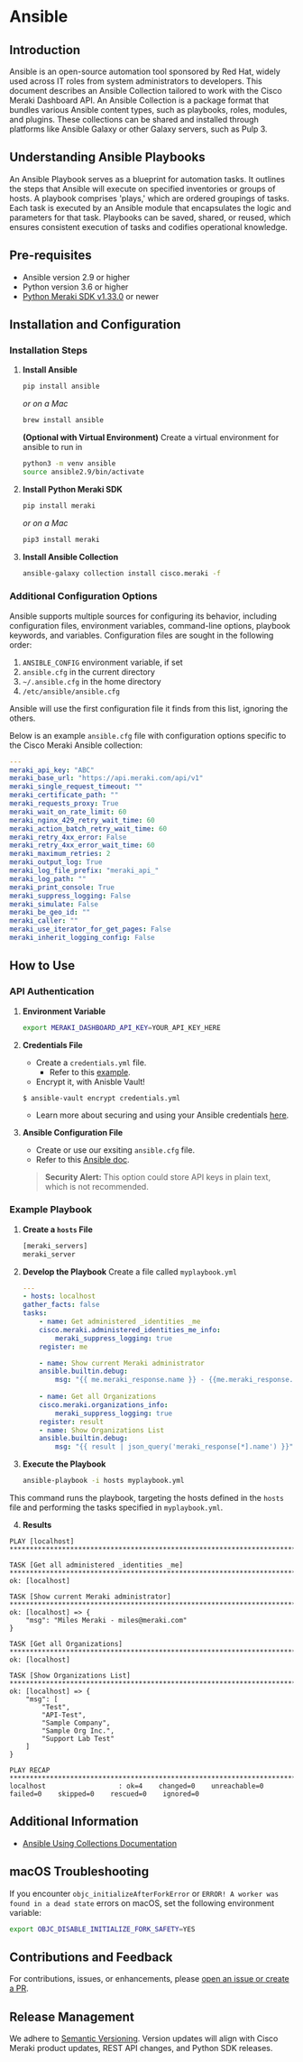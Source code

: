 
# Ansible

## Introduction

Ansible is an open-source automation tool sponsored by Red Hat, widely used across IT roles from system administrators to developers. This document describes an Ansible Collection tailored to work with the Cisco Meraki Dashboard API. An Ansible Collection is a package format that bundles various Ansible content types, such as playbooks, roles, modules, and plugins. These collections can be shared and installed through platforms like Ansible Galaxy or other Galaxy servers, such as Pulp 3.

## Understanding Ansible Playbooks

An Ansible Playbook serves as a blueprint for automation tasks. It outlines the steps that Ansible will execute on specified inventories or groups of hosts. A playbook comprises 'plays,' which are ordered groupings of tasks. Each task is executed by an Ansible module that encapsulates the logic and parameters for that task. Playbooks can be saved, shared, or reused, which ensures consistent execution of tasks and codifies operational knowledge.

## Pre-requisites

- Ansible version 2.9 or higher
- Python version 3.6 or higher
- [Python Meraki SDK v1.33.0](https://github.com/meraki/dashboard-api-python) or newer

## Installation and Configuration

### Installation Steps

1. **Install Ansible**
    ```bash
    pip install ansible
    ```
    *or on a Mac*
    ```bash
    brew install ansible
    ```

    **(Optional with Virtual Environment)**
        Create a virtual environment for ansible to run in

    ```bash
    python3 -m venv ansible
    source ansible2.9/bin/activate
    ```

2. **Install Python Meraki SDK**
    ```bash
    pip install meraki
    ```
    *or on a Mac*
    ```bash
    pip3 install meraki
    ```

3. **Install Ansible Collection**
    ```bash
    ansible-galaxy collection install cisco.meraki -f
    ```

### Additional Configuration Options

Ansible supports multiple sources for configuring its behavior, including configuration files, environment variables, command-line options, playbook keywords, and variables. Configuration files are sought in the following order:

1. `ANSIBLE_CONFIG` environment variable, if set
2. `ansible.cfg` in the current directory
3. `~/.ansible.cfg` in the home directory
4. `/etc/ansible/ansible.cfg`

Ansible will use the first configuration file it finds from this list, ignoring the others.

Below is an example `ansible.cfg` file with configuration options specific to the Cisco Meraki Ansible collection:

```yaml
---
meraki_api_key: "ABC"
meraki_base_url: "https://api.meraki.com/api/v1"
meraki_single_request_timeout: ""
meraki_certificate_path: ""
meraki_requests_proxy: True
meraki_wait_on_rate_limit: 60
meraki_nginx_429_retry_wait_time: 60
meraki_action_batch_retry_wait_time: 60
meraki_retry_4xx_error: False
meraki_retry_4xx_error_wait_time: 60
meraki_maximum_retries: 2
meraki_output_log: True
meraki_log_file_prefix: "meraki_api_"
meraki_log_path: ""
meraki_print_console: True
meraki_suppress_logging: False
meraki_simulate: False
meraki_be_geo_id: ""
meraki_caller: ""
meraki_use_iterator_for_get_pages: False
meraki_inherit_logging_config: False
```

## How to Use

### API Authentication

1. **Environment Variable**
    ```bash
    export MERAKI_DASHBOARD_API_KEY=YOUR_API_KEY_HERE
    ```


2. **Credentials File**
    - Create a `credentials.yml` file.
        - Refer to this [example](https://github.com/meraki/dashboard-api-ansible/blob/main/playbooks/credentials.yml).
    - Encrypt it, with Anisble Vault! 
    ```
    $ ansible-vault encrypt credentials.yml
    ```
    - Learn more about securing and using your Ansible credentials [here](https://docs.ansible.com/ansible/latest/vault_guide/index.html).



3. **Ansible Configuration File**
    - Create or use our exsiting `ansible.cfg` file.
    - Refer to this [Ansible doc](https://docs.ansible.com/ansible/latest/reference_appendices/config.html).

    > **Security Alert:** This option could store API keys in plain text, which is not recommended.


### Example Playbook

1. **Create a `hosts` File**
    ```bash
    [meraki_servers]
    meraki_server
    ```

2. **Develop the Playbook**
Create a file called `myplaybook.yml`
    ```yml
    ---
    - hosts: localhost
    gather_facts: false
    tasks:
        - name: Get administered _identities _me
        cisco.meraki.administered_identities_me_info:
            meraki_suppress_logging: true
        register: me

        - name: Show current Meraki administrator
        ansible.builtin.debug:
            msg: "{{ me.meraki_response.name }} - {{me.meraki_response.email}}"
        
        - name: Get all Organizations
        cisco.meraki.organizations_info:
            meraki_suppress_logging: true
        register: result
        - name: Show Organizations List
        ansible.builtin.debug:
            msg: "{{ result | json_query('meraki_response[*].name') }}"
    ```

3. **Execute the Playbook**

    ```bash
    ansible-playbook -i hosts myplaybook.yml
    ```

This command runs the playbook, targeting the hosts defined in the `hosts` file and performing the tasks specified in `myplaybook.yml`.

4. **Results**

```
PLAY [localhost] ******************************************************************************************************************

TASK [Get all administered _identities _me] ******************************************************************************************************************
ok: [localhost]

TASK [Show current Meraki administrator] ******************************************************************************************************************
ok: [localhost] => {
    "msg": "Miles Meraki - miles@meraki.com"
}

TASK [Get all Organizations] ******************************************************************************************************************
ok: [localhost]

TASK [Show Organizations List] ******************************************************************************************************************
ok: [localhost] => {
    "msg": [
        "Test",
        "API-Test",
        "Sample Company",
        "Sample Org Inc.",
        "Support Lab Test"
    ]
}

PLAY RECAP *******************************************************************************************************************************************************************************************************
localhost                  : ok=4    changed=0    unreachable=0    failed=0    skipped=0    rescued=0    ignored=0     

```

## Additional Information

- [Ansible Using Collections Documentation](https://docs.ansible.com/ansible/latest/user_guide/collections_using.html)

## macOS Troubleshooting

If you encounter `objc_initializeAfterForkError` or `ERROR! A worker was found in a dead state` errors on macOS, set the following environment variable:

```bash
export OBJC_DISABLE_INITIALIZE_FORK_SAFETY=YES
```

## Contributions and Feedback

For contributions, issues, or enhancements, please [open an issue or create a PR](https://github.com/meraki/dashboard-api-ansible/issues).

## Release Management

We adhere to [Semantic Versioning](https://semver.org/). Version updates will align with Cisco Meraki product updates, REST API changes, and Python SDK releases.

